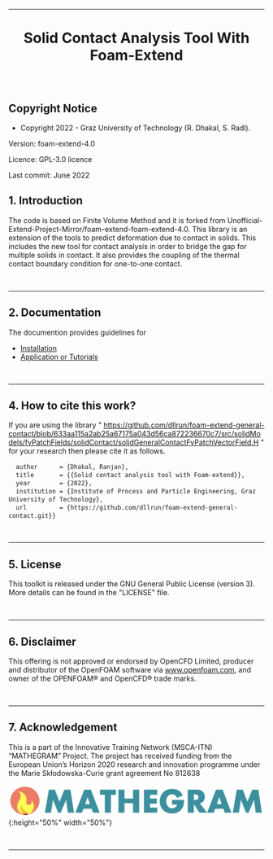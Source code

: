 <hr>

<h1><p align="center"> Solid Contact Analysis Tool With Foam-Extend 
</p></h1>

<br/>
		 
Copyright Notice
------------------

- Copyright 2022 - Graz University of Technology (R. Dhakal, S. Radl).



Version: foam-extend-4.0

Licence: GPL-3.0 licence

Last commit: June 2022

## 1. Introduction

The code is based on Finite Volume Method and it is forked from 
Unofficial-Extend-Project-Mirror/foam-extend-foam-extend-4.0. This library is 
an extension of the tools to predict deformation due to contact in solids. This 
includes the new tool for contact analysis in order to bridge the gap for 
multiple solids in contact. It also provides the coupling of the thermal 
contact boundary condition for one-to-one contact.

<br/>
<hr>


## 2. Documentation
The documention provides guidelines for 

* [Installation]( 
https://github.com/dllrun/foam-extend-general-contact/blob/633aa115a2ab25a67175a043d56ca872236670c7/howToInstall.txt )
* [Application or Tutorials]( 
https://github.com/dllrun/matheGRAMRanjanCases/blob/e3affbc35effcae50d988d2b59c52fe0a595d404/deliverablesCasesToPublish/howToRunApplication.txt )

<br/>
<hr>

## 4. How to cite this work?
If you are using the library 
" https://github.com/dllrun/foam-extend-general-contact/blob/633aa115a2ab25a67175a043d56ca872236670c7/src/solidModels/fvPatchFields/solidContact/solidGeneralContactFvPatchVectorField.H " for your research then please cite it as follows.

      author      = {Dhakal, Ranjan},
      title       = {{Solid contact analysis tool with Foam-extend}},
      year        = {2022},
      institution = {Institute of Process and Particle Engineering, Graz University of Technology},
      url         = {https://github.com/dllrun/foam-extend-general-contact.git}}

<br/>
<hr>

## 5. License
This toolkit is released under the GNU General Public License (version 3). More 
details can be found in the "LICENSE" file.

<br/>
<hr>

## 6. Disclaimer
This offering is not approved or endorsed by OpenCFD Limited, producer and 
distributor of the OpenFOAM software via www.openfoam.com, and owner of the 
OPENFOAM®  and OpenCFD®  trade marks.

<br/>
<hr>

## 7. Acknowledgement
This is a part of the Innovative Training Network (MSCA-ITN) “MATHEGRAM” 
Project. The project has received funding from the European Union’s Horizon 
2020 research and innovation programme under the Marie Skłodowska-Curie grant 
agreement No 812638

![logo](mathegram_logo.png){:height="50%" width="50%"}

<br/>
<hr>

